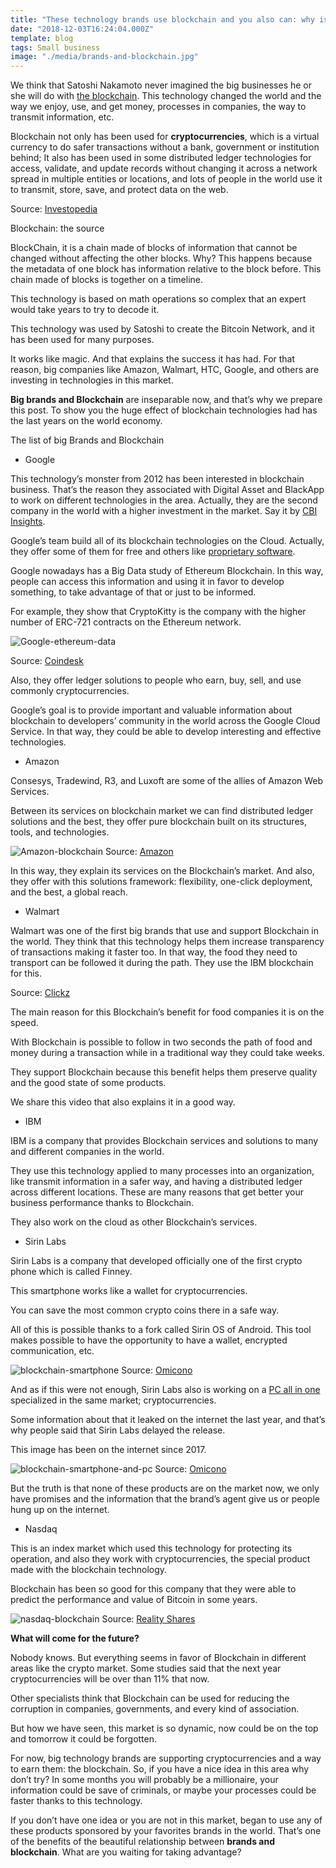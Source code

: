 ```yaml
---
title: "These technology brands use blockchain and you also can: why is it?"
date: "2018-12-03T16:24:04.000Z"
template: blog
tags: Small business
image: "./media/brands-and-blockchain.jpg"
---
```



We think that Satoshi Nakamoto never imagined the big businesses he or she will do with [the blockchain](https://en.wikipedia.org/wiki/Blockchain). This technology changed the world and the way we enjoy, use, and get money, processes in companies, the way to transmit information, etc. 

Blockchain not only has been used for **cryptocurrencies**, which is a virtual currency to do safer transactions without a bank, government or institution behind;  It also has been used in some distributed ledger technologies for access, validate, and update records without changing it across a network spread in multiple entities or locations, and lots of people in the world use it to transmit, store, save, and protect data on the web.

Source: [Investopedia](https://www.investopedia.com/terms/d/distributed-ledger-technology-dlt.asp)


<title-2>Blockchain: the source</title-2>

BlockChain, it is a chain made of blocks of information that cannot be changed without affecting the other blocks. Why? This happens because the metadata of one block has information relative to the block before. This chain made of blocks is together on a timeline.

This technology is based on math operations so complex that an expert would take years to try to decode it.

This technology was used by Satoshi to create the Bitcoin Network, and it has been used for many purposes.

It works like magic. And that explains the success it has had. For that reason, big companies like Amazon, Walmart, HTC, Google, and others are investing in technologies in this market. 

**Big brands and Blockchain** are inseparable now, and that’s why we prepare this post. To show you the huge effect of blockchain technologies had has the last years on the world economy.


<title-2>The list of big Brands and Blockchain</title2>

* Google

This technology’s monster from 2012 has been interested in blockchain business. That’s the reason they associated with Digital Asset and BlackApp to work on different technologies in the area. Actually, they are the second company in the world with a higher investment in the market. Say it by [CBI Insights](https://www.cbinsights.com/research/report/blockchain-trends-opportunities/). 

Google’s team build all of its blockchain technologies on the Cloud. Actually, they offer some of them for free and others like [proprietary software](https://cobuildlab.com/blog/software-open-source-vs-proprietary-software/). 

Google nowadays has a Big Data study of Ethereum Blockchain. In this way, people can access this information and using it in favor to develop something, to take advantage of that or just to be informed. 

For example, they show that CryptoKitty is the company with the higher number of ERC-721 contracts on the Ethereum network. 


![Google-ethereum-data](./media/google-data-ethereum-image.png)

Source: [Coindesk](https://www.coindesk.com/google-now-provides-a-big-data-view-of-the-ethereum-blockchain)

Also, they offer ledger solutions to people who earn, buy, sell, and use commonly cryptocurrencies. 

Google’s goal is to provide important and valuable information about blockchain to developers’ community in the world across the Google Cloud Service. In that way, they could be able to develop interesting and effective technologies.

* Amazon

Consesys, Tradewind, R3, and Luxoft are some of the allies of Amazon Web Services. 

Between its services on blockchain market we can find distributed ledger solutions and the best, they offer pure blockchain built on its structures, tools, and technologies. 

![Amazon-blockchain](./media/amazon-blockchain.png)
Source: [Amazon](https://aws.amazon.com/es/partners/blockchain/#)

In this way, they explain its services on the Blockchain’s market. And also, they offer with this solutions framework: flexibility, one-click deployment, and the best, a global reach. 

* Walmart

Walmart was one of the first big brands that use and support Blockchain in the world. 
They think that this technology helps them increase transparency of transactions making it faster too. In that way, the food they need to transport can be followed it during the path. They use the IBM blockchain for this. 

Source: [Clickz](https://www.clickz.com/brands-blockchain/209093/)

The main reason for this Blockchain’s benefit for food companies it is on the speed. 

With Blockchain is possible to follow in two seconds the path of food and money during a transaction while in a traditional way they could take weeks. 

They support Blockchain because this benefit helps them preserve quality and the good state of some products. 

We share this video that also explains it in a good way.

<youtube-video id="SV0KXBxSoio"></youtube-video>

* IBM

IBM is a company that provides Blockchain services and solutions to many and different companies in the world. 

They use this technology applied to many processes into an organization, like transmit information in a safer way, and having a distributed ledger across different locations. These are many reasons that get better your business performance thanks to Blockchain.  


They also work on the cloud as other Blockchain’s services.

* Sirin Labs

Sirin Labs is a company that developed officially one of the first crypto phone which is called Finney. 

This smartphone works like a wallet for cryptocurrencies.

You can save the most common crypto coins there in a safe way. 

All of this is possible thanks to a fork called Sirin OS of Android. This tool makes possible to have the opportunity to have a wallet, encrypted communication, etc.

![blockchain-smartphone](./media/finney.jpg)
Source: [Omicono](https://omicrono.elespanol.com/2018/04/primer-telefono-con-blockchain/)

And as if this were not enough, Sirin Labs also is working on a [PC all in one](https://medium.com/@ViktorCrypto/smartphone-and-pc-on-blockchain-sirin-labs-5080ee371d3f) specialized in the same market; cryptocurrencies. 

Some information about that it leaked on the internet the last year, and that’s why people said that Sirin Labs delayed the release. 

This image has been on the internet since 2017. 

![blockchain-smartphone-and-pc](./media/finney-and-pc.jpg)
Source: [Omicono](https://omicrono.elespanol.com/2018/04/primer-telefono-con-blockchain/)

But the truth is that none of these products are on the market now, we only have promises and the information that the brand’s agent give us or people hung up on the internet.

* Nasdaq

This is an index market which used this technology for protecting its operation, and also they work with cryptocurrencies, the special product made with the blockchain technology. 

Blockchain has been so good for this company that they were able to predict the performance and value of Bitcoin in some years.

![nasdaq-blockchain](./media/nasdaq-blockchain.jpg)
Source: [Reality Shares](https://twitter.com/realityshares?lang=en)

**What will come for the future?** 


Nobody knows. But everything seems in favor of Blockchain in different areas like the crypto market. Some studies said that the next year cryptocurrencies will be over than 11% that now. 

Other specialists think that Blockchain can be used for reducing the corruption in companies, governments, and every kind of association. 

But how we have seen, this market is so dynamic, now could be on the top and tomorrow it could be forgotten.

For now, big technology brands are supporting cryptocurrencies and a way to earn them: the blockchain. So, if you have a nice idea in this area why don’t try? In some months you will probably be a millionaire, your information could be save of criminals, or maybe your processes could be faster thanks to this technology. 

If you don’t have one idea or you are not in this market, began to use any of these products sponsored by your favorites brands in the world. That’s one of the benefits of the beautiful relationship between **brands and blockchain**. What are you waiting for taking advantage?

